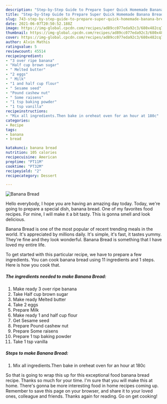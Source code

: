 ```yaml
---
description: "Step-by-Step Guide to Prepare Super Quick Homemade Banana Bread"
title: "Step-by-Step Guide to Prepare Super Quick Homemade Banana Bread"
slug: 743-step-by-step-guide-to-prepare-super-quick-homemade-banana-bread
date: 2021-06-07T20:50:52.188Z
image: https://img-global.cpcdn.com/recipes/ad89cc077eda92c3/680x482cq70/banana-bread-recipe-main-photo.jpg
thumbnail: https://img-global.cpcdn.com/recipes/ad89cc077eda92c3/680x482cq70/banana-bread-recipe-main-photo.jpg
cover: https://img-global.cpcdn.com/recipes/ad89cc077eda92c3/680x482cq70/banana-bread-recipe-main-photo.jpg
author: Alvin Mathis
ratingvalue: 5
reviewcount: 45514
recipeingredient:
- "3 over ripe banana"
- "Half cup brown sugar"
- " Melted butter"
- "2 eggs"
- " Milk"
- "1 and half cup flour"
- " Sesame seed"
- "Pound cashew nut"
- " Some raisens"
- "1 tsp baking powder"
- "1 tsp vanilla"
recipeinstructions:
- "Mix all ingredients.Then bake in oreheat oven for an hour at 180c"
categories:
- Recipe
tags:
- banana
- bread

katakunci: banana bread 
nutrition: 105 calories
recipecuisine: American
preptime: "PT11M"
cooktime: "PT32M"
recipeyield: "2"
recipecategory: Dessert

---
```



![Banana Bread](https://img-global.cpcdn.com/recipes/ad89cc077eda92c3/680x482cq70/banana-bread-recipe-main-photo.jpg)

Hello everybody, I hope you are having an amazing day today. Today, we're going to prepare a special dish, banana bread. One of my favorites food recipes. For mine, I will make it a bit tasty. This is gonna smell and look delicious.



Banana Bread is one of the most popular of recent trending meals in the world. It's appreciated by millions daily. It's simple, it's fast, it tastes yummy. They're fine and they look wonderful. Banana Bread is something that I have loved my entire life.


To get started with this particular recipe, we have to prepare a few ingredients. You can cook banana bread using 11 ingredients and 1 steps. Here is how you cook that.

<!--inarticleads1-->

##### The ingredients needed to make Banana Bread:

1. Make ready 3 over ripe banana
1. Take Half cup brown sugar
1. Make ready  Melted butter
1. Take 2 eggs
1. Prepare  Milk
1. Make ready 1 and half cup flour
1. Get  Sesame seed
1. Prepare Pound cashew nut
1. Prepare  Some raisens
1. Prepare 1 tsp baking powder
1. Take 1 tsp vanilla




<!--inarticleads2-->

##### Steps to make Banana Bread:

1. Mix all ingredients.Then bake in oreheat oven for an hour at 180c




So that is going to wrap this up for this exceptional food banana bread recipe. Thanks so much for your time. I'm sure that you will make this at home. There's gonna be more interesting food in home recipes coming up. Remember to save this page on your browser, and share it to your loved ones, colleague and friends. Thanks again for reading. Go on get cooking!

